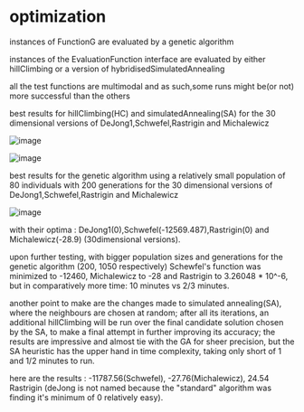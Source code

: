 # optimization
instances of FunctionG are evaluated by a genetic algorithm


instances of the EvaluationFunction interface are evaluated by
either hillClimbing or a version of hybridisedSimulatedAnnealing

all the test functions are multimodal and as such,some runs might be(or not) more
successful than the others

best results for hillClimbing(HC) and simulatedAnnealing(SA)
for the 30 dimensional versions of DeJong1,Schwefel,Rastrigin
and Michalewicz

![image](https://github.com/gabrieljiglau/funtion-optimization/assets/100293793/55f7de11-c684-4be7-9f7b-eb7653199424)

![image](https://github.com/gabrieljiglau/funtion-optimization/assets/100293793/ddc89d5e-add6-4e5e-8cab-0c9cd8e1bfdc)


best results for the genetic algorithm using a relatively small population
of 80 individuals with 200 generations
for the 30 dimensional versions of DeJong1,Schwefel,Rastrigin
and Michalewicz

![image](https://github.com/gabrieljiglau/funtion-optimization/assets/100293793/abe8e1d8-df52-4532-a856-337f1b153df7)

with their optima : DeJong1(0),Schwefel(-12569.487),Rastrigin(0)
and Michalewicz(-28.9) (30dimensional versions).

upon further testing, with  bigger population sizes and generations for the genetic algorithm (200, 1050 respectively)
Schewfel's function was minimized to -12460, Michalewicz to -28 and Rastrigin to 3.26048 * 10^-6, 
but in comparatively more time: 10 minutes vs 2/3 minutes.

another point to make are the changes made to simulated annealing(SA), where the neighbours are chosen at random;
after all its iterations, an additional hillClimbing will be run over the final candidate solution
chosen by the SA, to make a final attempt in further improving its accuracy; the results are impressive and almost
tie with the GA for sheer precision, but the SA heuristic has the upper hand in time complexity, taking only short of
1 and 1/2 minutes to run.

here are the results : -11787.56(Schwefel), -27.76(Michalewicz), 24.54 Rastrigin (deJong is not named
because the "standard" algorithm was finding it's minimum of 0 relatively easy).





